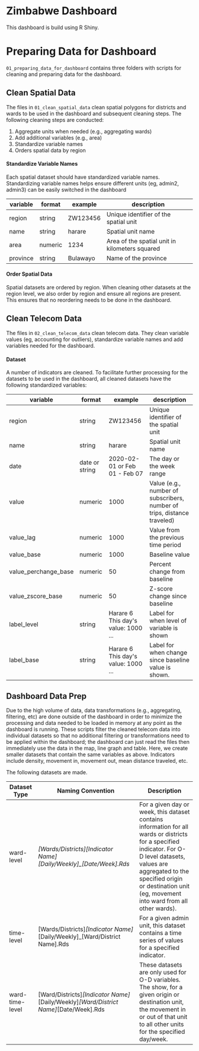# Zimbabwe Dashboard

This dashboard is build using R Shiny.

# Preparing Data for Dashboard

`01_preparing_data_for_dashboard` contains three folders with scripts for cleaning and preparing data for the dashboard.

## Clean Spatial Data

The files in `01_clean_spatial_data` clean spatial polygons for districts and wards to be used in the dashboard and subsequent cleaning steps. The following cleaning steps are conducted:

1. Aggregate units when needed (e.g., aggregating wards)
2. Add additional variables (e.g., area)
3. Standardize variable names
4. Orders spatial data by region

#### Standardize Variable Names
Each spatial dataset should have standardized variable names. Standardizing
variable names helps ensure different units (eg, admin2, admin3) can be
easily switched in the dashboard

| variable | format | example | description |
|---|---|---|---|
| region | string | ZW123456 | Unique identifier of the spatial unit |
| name | string | harare | Spatial unit name |
| area | numeric | 1234 | Area of the spatial unit in kilometers squared |
| province | string | Bulawayo | Name of the province |

#### Order Spatial Data
Spatial datasets are ordered by region. When cleaning other datasets at the
region level, we also order by region and ensure all regions are present. This
ensures that no reordering needs to be done in the dashboard.

## Clean Telecom Data

The files in `02_clean_telecom_data` clean telecom data. They clean variable values (eg, accounting for outliers), standardize variable names and add variables needed for the dashboard.

#### Dataset

A number of indicators are cleaned. To facilitate further processing for the datasets
to be used in the dashboard, all cleaned datasets have the following standardized
variables:

| variable | format | example | description |
|---|---|---|---|
| region | string | ZW123456 | Unique identifier of the spatial unit |
| name | string | harare | Spatial unit name |
| date | date or string | 2020-02-01 or Feb 01 - Feb 07 | The day or the week range |
| value | numeric | 1000 | Value (e.g., number of subscribers, number of trips, distance traveled) |
| value_lag | numeric | 1000 | Value from the previous time period |
| value_base | numeric | 1000 | Baseline value |
| value_perchange_base | numeric | 50 | Percent change from baseline |
| value_zscore_base | numeric | 50 | Z-score change since baseline |
| label_level | string | Harare 6<br>This day's value: 1000<br>...  | Label for when level of variable is shown |
| label_base| string | Harare 6<br>This day's value: 1000<br>...  | Label for when change since baseline value is shown. |

## Dashboard Data Prep

Due to the high volume of data, data transformations (e.g., aggregating, filtering, etc) are done outside of the dashboard in order to minimize the processing and data needed to be loaded in memory at any point as the dashboard is running. These scripts filter the cleaned telecom data into individual datasets so that no additional filtering or transformations need to be applied within the dashboard; the dashboard can just read the files then immediately use the data in the map, line graph and table. Here, we create smaller datasets that contain the same variables as above. Indicators include density, movement in, movement out, mean distance traveled, etc.

The following datasets are made.

| Dataset Type | Naming Convention | Description |
| --- | --- | --- |
| ward-level | *[Wards/Districts]_[Indicator Name]_[Daily/Weekly]_[Date/Week].Rds* | For a given day or week, this dataset contains information for all wards or districts for a specified indicator. For O-D level datasets, values are aggregated to the specified origin or destination unit (eg, movement into ward from all other wards). |
| time-level |  [Wards/Districts]_[Indicator Name]_[Daily/Weekly]_[Ward/District Name].Rds | For a given admin unit, this dataset contains a time series of values for a specified indicator. |
| ward-time-level |  [Ward/Districts]_[Indicator Name]_[Daily/Weekly]_[Ward/District Name]_[Date/Week].Rds | These datasets are only used for O-D variables. The show, for a given origin or destination unit, the movement in or out of that unit to all other units for the specified day/week. |










